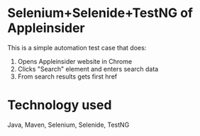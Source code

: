 # Selenium+Selenide+TestNG of Appleinsider
This is a simple automation test case that does:
1. Opens Appleinsider website in Chrome
2. Clicks "Search" element and enters search data
3. From search results gets first href
# Technology used
Java, Maven, Selenium, Selenide, TestNG
